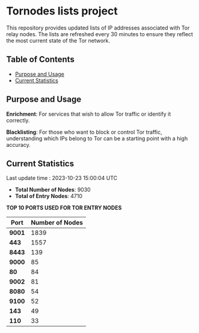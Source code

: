 # Tornodes lists project

This repository provides updated lists of IP addresses associated with Tor relay nodes. The lists are refreshed every 30 minutes to ensure they reflect the most current state of the Tor network.

## Table of Contents

- [Purpose and Usage](#purpose-and-usage)
- [Current Statistics](#current-statistics)


## Purpose and Usage

**Enrichment**: For services that wish to allow Tor traffic or identify it correctly.

**Blacklisting**: For those who want to block or control Tor traffic, understanding which IPs belong to Tor can be a starting point with a high accuracy.

## Current Statistics

Last update time : 2023-10-23 15:00:04 UTC

- **Total Number of Nodes**: 9030
- **Total of Entry Nodes**: 4710

**TOP 10 PORTS USED FOR TOR ENTRY NODES**

| **Port** | **Number of Nodes** |
|------|-----------------|
| **9001**   | 1839  |
| **443**   | 1557  |
| **8443**   | 139  |
| **9000**   | 85  |
| **80**   | 84  |
| **9002**   | 81  |
| **8080**   | 54  |
| **9100**   | 52  |
| **143**   | 49  |
| **110**   | 33  |

